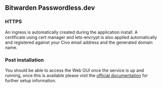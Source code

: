 ## Bitwarden Passwordless.dev

### HTTPS

An ingress is automatically created during the application install. A certificate using cert manager and lets-encrypt is also applied automatically and registered against your Civo email address and the generated domain name.

### Post installation

You should be able to access the Web GUI once the service is up and running, once this is available please visit the [official documentation](https://docs.passwordless.dev/guide/self-hosting/configuration.html) for further setup information.